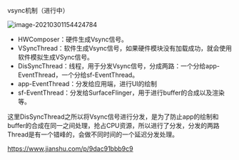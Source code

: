 vsync机制（进行中）

![image-20210301154424784](http://cdn.qiniu.kailaisii.com/typora/20210301154424-692871.png)

* HWComposer：硬件生成Vsync信号。
* VSyncThread：软件生成Vsync信号，如果硬件模块没有加载成功，就会使用软件模拟生成VSync信号。
* DisSyncThread：线程，用于分发Vsync信号，分成两路：一个分给app-EventThread，一个分给sf-EventThread。
* app-EventThread：分发给应用端，进行UI的绘制
* sf-EventThread：分发给SurfaceFlinger，用于进行buffer的合成以及渲染等。

这里DisSyncThread之所以将Vsync信号进行分发，是为了防止app的绘制和buffer的合成在同一之间处理，抢占CPU资源，所以进行了分发，分发的两路Thread是有一个错峰的，会做不同时间的一个延迟分发处理。



https://www.jianshu.com/p/9dac91bbb9c9